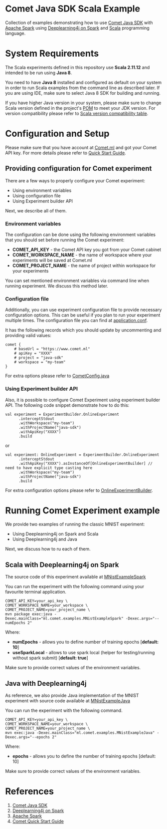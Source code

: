 # Comet Java SDK Scala Example
Collection of examples demonstrating how to use [Comet Java SDK](https://github.com/comet-ml/comet-java-sdk) 
with [Apache Spark](https://spark.apache.org) using [Deeplearning4j on Spark](https://deeplearning4j.konduit.ai/spark/tutorials/dl4j-on-spark-quickstart)
and [Scala](https://scala-lang.org) programming language.

# System Requirements

The Scala experiments defined in this repository use **Scala 2.11.12** and intended to be run
using **Java 8**.

You need to have **Java 8** installed and configured as default on your system in order to
run Scala examples from the command line as described later. If you are using IDE, make 
sure to select Java 8 SDK for building and running.

If you have higher Java version in your system, please make sure to change Scala version
defined in the project's [POM](./pom.xml) to meet your JDK version. For version compatibility please
refer to [Scala version compatibility table](https://docs.scala-lang.org/overviews/jdk-compatibility/overview.html).

# Configuration and Setup

Please make sure that you have account at [Comet.ml](https://www.comet.ml) and got your Comet API key.
For more details please refer to [Quick Start Guide](https://www.comet.ml/docs/quick-start/).

## Providing configuration for Comet experiment

There are a few ways to properly configure your Comet experiment:

* Using environment variables
* Using configuration file
* Using Experiment builder API

Next, we describe all of them.

### Environment variables

The configuration can be done using the following environment variables that you should set
before running the Comet experiment:

* **COMET_API_KEY** - the Comet API key you got from your Comet cabinet
* **COMET_WORKSPACE_NAME** - the name of workspace where your experiments will be saved at Comet.ml
* **COMET_PROJECT_NAME** - the name of project within workspace for your experiments

You can set mentioned environment variables via command line when running experiment. 
We discuss this method later.

### Configuration file

Additionally, you can use experiment configuration file to provide necessary configuration options.
This can be useful if you plan to run your experiment multiple times. The configuration file you can
find at [application.conf](./src/main/resources/application.conf).

It has the following records which you should update by uncommenting and providing valid values:

```text
comet {
    # baseUrl = "https://www.comet.ml"
    # apiKey = "XXXX"
    # project = "java-sdk"
    # workspace = "my-team"
}
```

For extra options please refer to [CometConfig.java](https://github.com/comet-ml/comet-java-sdk/blob/master/comet-java-client/src/main/java/ml/comet/experiment/impl/config/CometConfig.java)

### Using Experiment builder API

Also, it is possible to configure Comet Experiment using experiment builder API.
The following code snippet demonstrate how to do this:

```text
val experiment = ExperimentBuilder.OnlineExperiment
      .interceptStdout
      .withWorkspace("my-team")
      .withProjectName("java-sdk")
      .withApiKey("XXXX")
      .build
```

or 

```text
val experiment: OnlineExperiment = ExperimentBuilder.OnlineExperiment
      .interceptStdout
      .withApiKey("XXXX").asInstanceOf[OnlineExperimentBuilder] // need to have explicit type casting here
      .withWorkspace("my-team")
      .withProjectName("java-sdk")
      .build
```

For extra configuration options please refer to [OnlineExperimentBuilder](https://github.com/comet-ml/comet-java-sdk/blob/master/comet-java-client/src/main/java/ml/comet/experiment/builder/OnlineExperimentBuilder.java).

# Running Comet Experiment example

We provide two examples of running the classic MNIST experiment:

* Using Deeplearning4j on Spark and Scala
* Using Deeplearning4j and Java

Next, we discuss how to ru each of them.

## Scala with Deeplearning4j on Spark

The source code of this experiment available at [MNistExampleSpark](./src/main/scala/ml/comet/examples/MNistExampleSpark.scala)

You can run the experiment with the following command using your favourite terminal application.

```text
COMET_API_KEY=your_api_key \
COMET_WORKSPACE_NAME=your_workspace \
COMET_PROJECT_NAME=your_project_name \
mvn package exec:java -Dexec.mainClass="ml.comet.examples.MNistExampleSpark" -Dexec.args="--numEpochs 2"
```

Where:
* **numEpochs** - allows you to define number of training epochs [**default: 10**]
* **useSparkLocal** - allows to use spark local (helper for testing/running without spark submit) [**default: true**]

Make sure to provide correct values of the environment variables.

## Java with Deeplearning4j

As reference, we also provide Java implementation of the MNIST experiment with source code available 
at [MNistExampleJava](./src/main/scala/ml/comet/examples/MNistExampleJava.java)

You can run the experiment with the following command.

```text
COMET_API_KEY=your_api_key \
COMET_WORKSPACE_NAME=your_workspace \
COMET_PROJECT_NAME=your_project_name \
mvn exec:java -Dexec.mainClass="ml.comet.examples.MNistExampleJava" -Dexec.args="--epochs 2"
```

Where:
* **epochs** - allows you to define the number of training epochs [default: 10]

Make sure to provide correct values of the environment variables.

# References

1. [Comet Java SDK](https://github.com/comet-ml/comet-java-sdk)
2. [Deeplearning4j on Spark](https://deeplearning4j.konduit.ai/spark/tutorials/dl4j-on-spark-quickstart)
3. [Apache Spark](https://spark.apache.org)
4. [Comet Quick Start Guide](https://www.comet.ml/docs/quick-start/)
